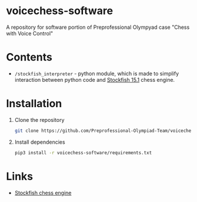 # voicechess-software

A repository for software portion of Preprofessional Olympyad case "Chess with Voice Control"

# Contents

- `/stockfish_interpreter` - python module, which is made to simplify interaction between python code and [Stockfish 15.1](https://github.com/official-stockfish/Stockfish) chess engine.


# Installation
1. Clone the repository
    ```bash
    git clone https://github.com/Preprofessional-Olympiad-Team/voicechess-software
    ```
2. Install dependencies
    ```bash
    pip3 install -r voicechess-software/requirements.txt
    ```

# Links
- [Stockfish chess engine](https://github.com/official-stockfish/Stockfish)
